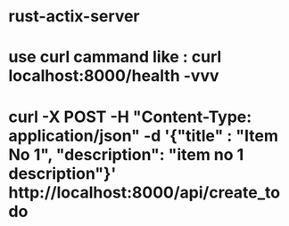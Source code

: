 # rust-actix-server


# use curl cammand like : curl localhost:8000/health -vvv
# curl -X POST -H "Content-Type: application/json" -d '{"title" : "Item No 1", "description": "item no 1 description"}' http://localhost:8000/api/create_todo
